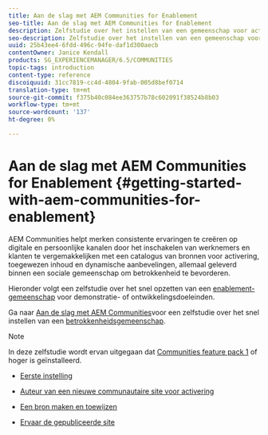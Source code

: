 ```yaml
---
title: Aan de slag met AEM Communities for Enablement
seo-title: Aan de slag met AEM Communities for Enablement
description: Zelfstudie over het instellen van een gemeenschap voor activering
seo-description: Zelfstudie over het instellen van een gemeenschap voor activering
uuid: 25b43ee4-6fdd-496c-94fe-daf1d300aecb
contentOwner: Janice Kendall
products: SG_EXPERIENCEMANAGER/6.5/COMMUNITIES
topic-tags: introduction
content-type: reference
discoiquuid: 31cc7819-cc4d-4804-9fab-005d8bef0714
translation-type: tm+mt
source-git-commit: f375b40c084ee363757b78c602091f38524b8b03
workflow-type: tm+mt
source-wordcount: '137'
ht-degree: 0%

---
```



# Aan de slag met AEM Communities for Enablement {#getting-started-with-aem-communities-for-enablement}

AEM Communities helpt merken consistente ervaringen te creëren op digitale en persoonlijke kanalen door het inschakelen van werknemers en klanten te vergemakkelijken met een catalogus van bronnen voor activering, toegewezen inhoud en dynamische aanbevelingen, allemaal geleverd binnen een sociale gemeenschap om betrokkenheid te bevorderen.

Hieronder volgt een zelfstudie over het snel opzetten van een [enablement-gemeenschap](overview.md#enablement-community) voor demonstratie- of ontwikkelingsdoeleinden.

Ga naar [Aan de slag met AEM Communities](overview.md#engagement-community)voor een zelfstudie over het snel instellen van een [betrokkenheidsgemeenschap](getting-started.md).

>[!NOTE]
>
>In deze zelfstudie wordt ervan uitgegaan dat [Communities feature pack 1](deploy-communities.md#latestfeaturepack) of hoger is geïnstalleerd.

* [Eerste instelling](enablement-setup.md)

* [Auteur van een nieuwe communautaire site voor activering](enablement-create-site.md)

* [Een bron maken en toewijzen](resource.md)

* [Ervaar de gepubliceerde site](enablement-published-site.md)

